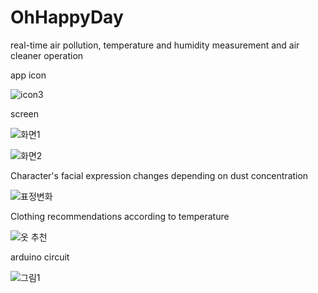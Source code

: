 # OhHappyDay
real-time air pollution, temperature and humidity measurement and air cleaner operation

app icon

![icon3](https://user-images.githubusercontent.com/59546977/85948780-9b954600-b98d-11ea-9555-b60eca3b6393.png)

screen 

![화면1](https://user-images.githubusercontent.com/59546977/85948898-6b9a7280-b98e-11ea-89b2-94c8ce31ff96.jpg)

![화면2](https://user-images.githubusercontent.com/59546977/85948904-7228ea00-b98e-11ea-8d61-13a03fdb5540.jpg)

Character's facial expression changes depending on dust concentration

![표정변화](https://user-images.githubusercontent.com/59546977/85948923-92f13f80-b98e-11ea-93a6-1468bc73f722.png)

Clothing recommendations according to temperature

![옷 추천](https://user-images.githubusercontent.com/59546977/85948943-b2886800-b98e-11ea-8360-27bda44d6c57.png)

arduino circuit

![그림1](https://user-images.githubusercontent.com/59546977/85948798-b49df700-b98d-11ea-9b8b-ec067489c75d.png)

